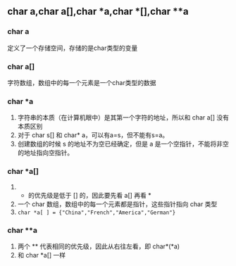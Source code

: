 ## char a,char a[],char *a,char *[],char **a 
### char a
定义了一个存储空间，存储的是char类型的变量
### char a[]
字符数组，数组中的每一个元素是一个char类型的数据
### char *a
1. 字符串的本质（在计算机眼中）是其第一个字符的地址，所以和 char a[] 没有本质区别
2. 对于 char s[] 和 char* a，可以有a=s，但不能有s=a。
3. 创建数组的时候 s 的地址不为空已经确定，但是 a 是一个空指针，不能将非空的地址指向空指针。
### char *a[]
1. * 的优先级是低于 [] 的，因此要先看 a[] 再看 *
2. 一个 char 数组，数组中的每一个元素都是指针，这些指针指向 char 类型
3. `char *a[ ] = {"China","French","America","German"}`
### char **a
1. 两个 ** 代表相同的优先级，因此从右往左看，即 char*(*a)
2. 和 char *a[] 一样
